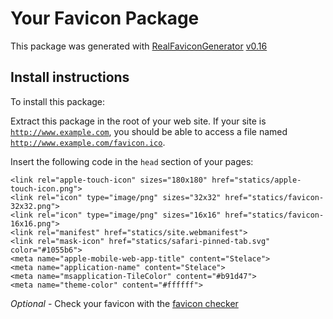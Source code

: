# Your Favicon Package

This package was generated with [RealFaviconGenerator](https://realfavicongenerator.net/) [v0.16](https://realfavicongenerator.net/change_log#v0.16)

## Install instructions

To install this package:

Extract this package in the root of your web site. If your site is <code>http://www.example.com</code>, you should be able to access a file named <code>http://www.example.com/favicon.ico</code>.

Insert the following code in the `head` section of your pages:

    <link rel="apple-touch-icon" sizes="180x180" href="statics/apple-touch-icon.png">
    <link rel="icon" type="image/png" sizes="32x32" href="statics/favicon-32x32.png">
    <link rel="icon" type="image/png" sizes="16x16" href="statics/favicon-16x16.png">
    <link rel="manifest" href="statics/site.webmanifest">
    <link rel="mask-icon" href="statics/safari-pinned-tab.svg" color="#1055b6">
    <meta name="apple-mobile-web-app-title" content="Stelace">
    <meta name="application-name" content="Stelace">
    <meta name="msapplication-TileColor" content="#b91d47">
    <meta name="theme-color" content="#ffffff">

*Optional* - Check your favicon with the [favicon checker](https://realfavicongenerator.net/favicon_checker)
